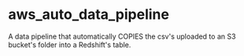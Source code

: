 # aws_auto_data_pipeline
A data pipeline that automatically COPIES the csv's uploaded to an S3 bucket's folder into a Redshift's table.
